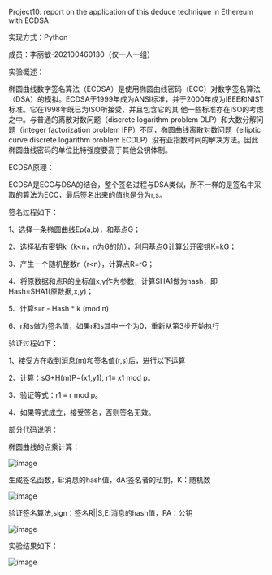 
Project10: report on the application of this deduce technique in Ethereum with ECDSA

实现方式：Python

成员：李丽敏-202100460130（仅一人一组）

实验概述：

椭圆曲线数字签名算法（ECDSA）是使用椭圆曲线密码（ECC）对数字签名算法（DSA）的模拟。ECDSA于1999年成为ANSI标准，并于2000年成为IEEE和NIST标准。它在1998年既已为ISO所接受，并且包含它的其
他一些标准亦在ISO的考虑之中。与普通的离散对数问题（discrete logarithm problem DLP）和大数分解问题（integer factorization problem IFP）不同，椭圆曲线离散对数问题（elliptic curve 
discrete logarithm problem ECDLP）没有亚指数时间的解决方法。因此椭圆曲线密码的单位比特强度要高于其他公钥体制。


ECDSA原理：


ECDSA是ECC与DSA的结合，整个签名过程与DSA类似，所不一样的是签名中采取的算法为ECC，最后签名出来的值也是分为r,s。


签名过程如下：


1、选择一条椭圆曲线Ep(a,b)，和基点G；


2、选择私有密钥k（k<n，n为G的阶），利用基点G计算公开密钥K=kG；


3、产生一个随机整数r（r<n），计算点R=rG；


4、将原数据和点R的坐标值x,y作为参数，计算SHA1做为hash，即Hash=SHA1(原数据,x,y)；


5、计算s≡r - Hash * k (mod n)


6、r和s做为签名值，如果r和s其中一个为0，重新从第3步开始执行

验证过程如下：

1、接受方在收到消息(m)和签名值(r,s)后，进行以下运算

2、计算：sG+H(m)P=(x1,y1), r1≡ x1 mod p。

3、验证等式：r1 ≡ r mod p。

4、如果等式成立，接受签名，否则签名无效。


部分代码说明：


椭圆曲线的点乘计算：


![image](https://github.com/llmgroup68/homework-group68project10/assets/138642474/22c389f7-0ff1-4609-837b-604aa8c77a54)


生成签名函数，E:消息的hash值，dA:签名者的私钥，K：随机数


![image](https://github.com/llmgroup68/homework-group68project10/assets/138642474/ec8316dc-08ae-4bec-a7b4-447f179160f3)


验证签名算法,sign：签名R||S,E:消息的hash值，PA：公钥


![image](https://github.com/llmgroup68/homework-group68project10/assets/138642474/146feab3-8a80-48d8-915a-3047a728a966)


实验结果如下：

![image](https://github.com/llmgroup68/homework-group68project10/assets/138642474/a5ad071c-071f-49c5-96a9-94b549f472c6)


